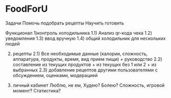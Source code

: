 # FoodForU

Задачи
Помочь подобрать рецепты
Научить готовить 


Функционал
1)контроль холодильника
1.1) Анализ qr-кода чека
1.2) уведомления
1.3) ввод вручную
1.4) общий холодильник для нескольких людей

2) рецепты
2.1) Все необходимые данные (калории, сложность, аппаратура, продукты, время, вид прием пищи) + руководство
2.2) составление из текущих продуктов + из текущих без 1 или 2 + из выбранных
2.3) добавление рецептов другими пользователями с обсуждением, оценками, модерацией 

3) личный кабинет
Люблю, не ем, Худею? Болею? Сложность, игровой момент? Статистика?
